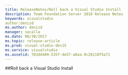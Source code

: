 ```yaml
---
title: ReleaseNotes/Roll back a Visual Studio Install
description: Team Foundation Server 2018 Release Notes
keywords: visualstudio
author:denizd
ms.author: denizd
manager: sacalla
ms.date: 08/30/2017
ms.topic: release-article
ms.prod: visual-studio-dev15
ms.service: visualstudio
ms.assetid: 783dd409-5357-4e57-a8aa-9c26110f5a71
---
```


##Roll back a Visual Studio Install
